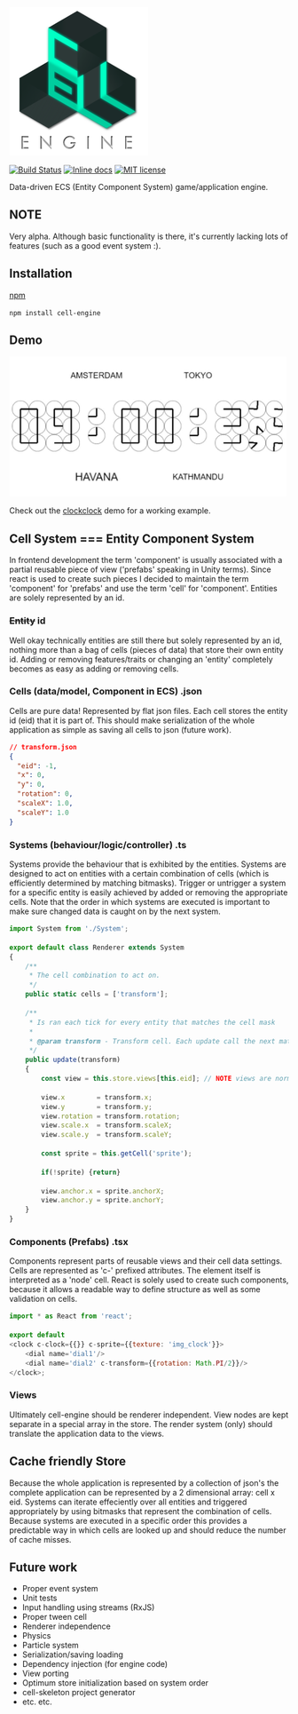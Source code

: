 <img src="https://github.com/unnoon/cell-engine/raw/master/rsc/img/CELL-ENGINE.png" width="250" height="267" />

[![Build Status](https://travis-ci.org/unnoon/cell-engine.svg?branch=dev)](https://travis-ci.org/unnoon/cell-engine?branch=dev)
[![Inline docs](http://inch-ci.org/github/unnoon/cell-engine.svg?branch=dev)](http://inch-ci.org/github/unnoon/cell-engine?branch=dev)
[![MIT license](http://img.shields.io/badge/license-MIT-brightgreen.svg)](http://opensource.org/licenses/MIT)

Data-driven ECS (Entity Component System) game/application engine.

## NOTE

Very alpha. Although basic functionality is there, it's currently lacking lots of features (such as a good event system :). 

## Installation

[npm](https://www.npmjs.com)

`npm install cell-engine`

## Demo

<img src="https://github.com/unnoon/cell-demos/raw/master/demos/clockclock/rsc/img/clockclock.jpg" width="500" height="252" />

Check out the [clockclock](http://grogger.io/portfolio/clockclock/) demo for a working example.

## Cell System === Entity Component System

In frontend development the term 'component' is usually associated with a partial reusable piece of view ('prefabs' speaking in Unity terms). 
Since react is used to create such pieces I decided to maintain the term 'component' for 'prefabs' and use the term 'cell' for 'component'. 
Entities are solely represented by an id.

### ~~Entity~~ id

Well okay technically entities are still there but solely represented by an id, nothing more than a bag of cells (pieces of data) that store their own entity id. 
Adding or removing features/traits or changing an 'entity' completely becomes as easy as adding or removing cells.  

### Cells (data/model, Component in ECS) .json

Cells are pure data! Represented by flat json files. Each cell stores the entity id (eid) that it is part of.
This should make serialization of the whole application as simple as saving all cells to json (future work). 

```json
// transform.json
{
  "eid": -1,
  "x": 0,
  "y": 0,
  "rotation": 0,
  "scaleX": 1.0,
  "scaleY": 1.0
}
```

### Systems (behaviour/logic/controller) .ts

Systems provide the behaviour that is exhibited by the entities. Systems are designed to act on entities with a certain combination of cells (which is efficiently determined by matching bitmasks).
Trigger or untrigger a system for a specific entity is easily achieved by added or removing the appropriate cells. 
Note that the order in which systems are executed is important to make sure changed data is caught on by the next system.

```js
import System from './System';

export default class Renderer extends System
{
    /**
     * The cell combination to act on.
     */
    public static cells = ['transform'];

    /**
     * Is ran each tick for every entity that matches the cell mask
     * 
     * @param transform - Transform cell. Each update call the next matching entity transform is injected.
     */
    public update(transform)
    {
        const view = this.store.views[this.eid]; // NOTE views are normally not accessed from systems!!

        view.x        = transform.x;
        view.y        = transform.y;
        view.rotation = transform.rotation;
        view.scale.x  = transform.scaleX;
        view.scale.y  = transform.scaleY;

        const sprite = this.getCell('sprite');

        if(!sprite) {return}

        view.anchor.x = sprite.anchorX;
        view.anchor.y = sprite.anchorY;
    }
}
```

### Components (Prefabs) .tsx

Components represent parts of reusable views and their cell data settings. Cells are represented as 'c-' prefixed attributes. The element itself is interpreted as a 'node' cell. 
React is solely used to create such components, because it allows a readable way to define structure as well as some validation on cells. 

```js
import * as React from 'react';

export default
<clock c-clock={{}} c-sprite={{texture: 'img_clock'}}>
    <dial name='dial1'/>
    <dial name='dial2' c-transform={{rotation: Math.PI/2}}/>
</clock>;
```

### Views

Ultimately cell-engine should be renderer independent. View nodes are kept separate in a special array in the store. 
The render system (only) should translate the application data to the views. 

## Cache friendly Store

Because the whole application is represented by a collection of json's the complete application can be represented by a 2 dimensional array: cell x eid.
Systems can iterate effeciently over all entities and triggered appropriately by using bitmasks that represent the combination of cells.
Because systems are executed in a specific order this provides a predictable way in which cells are looked up and should reduce the number of cache misses.  

## Future work

- Proper event system
- Unit tests
- Input handling using streams (RxJS)
- Proper tween cell
- Renderer independence
- Physics
- Particle system
- Serialization/saving loading
- Dependency injection (for engine code)
- View porting
- Optimum store initialization based on system order
- cell-skeleton project generator
- etc. etc.


